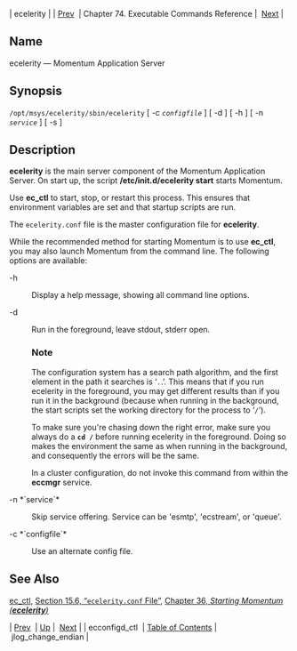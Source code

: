 | ecelerity |
| [Prev](executable.ecconfigd_ctl)  | Chapter 74. Executable Commands Reference |  [Next](executable.jlog_change_endian) |

<a name="executable.ecelerity"></a>
## Name

ecelerity — Momentum Application Server

## Synopsis

`/opt/msys/ecelerity/sbin/ecelerity` [ -c *`configfile`* ] [ -d ] [ -h ] [ -n *`service`* ] [ -s ]

<a name="idp11899792"></a>
## Description

**ecelerity** is the main server component of the Momentum Application Server. On start up, the script **/etc/init.d/ecelerity start**       starts Momentum.

Use **ec_ctl** to start, stop, or restart this process. This ensures that environment variables are set and that startup scripts are run.

The `ecelerity.conf` file is the master configuration file for **ecelerity**.

While the recommended method for starting Momentum is to use **ec_ctl**, you may also launch Momentum from the command line. The following options are available:

<dl class="variablelist">

<dt>-h</dt>

<dd>

Display a help message, showing all command line options.

</dd>

<dt>-d</dt>

<dd>

Run in the foreground, leave stdout, stderr open.

### Note

The configuration system has a search path algorithm, and the first element in the path it searches is ‘`.`.’. This means that if you run ecelerity in the foreground, you may get different results than if you run it in the background (because when running in the background, the start scripts set the working directory for the process to ‘`/`’).

To make sure you're chasing down the right error, make sure you always do a **`cd /`**    before running ecelerity in the foreground. Doing so makes the environment the same as when running in the background, and consequently the errors will be the same.

In a cluster configuration, do not invoke this command from within the **eccmgr** service.

</dd>

<dt>-n *`service`*</dt>

<dd>

Skip service offering. Service can be 'esmtp', 'ecstream', or 'queue'.

</dd>

<dt>-c *`configfile`*</dt>

<dd>

Use an alternate config file.

</dd>

</dl>

<a name="idp13199456"></a>
## See Also

[ec_ctl](executable.ec_ctl "ec_ctl"), [Section 15.6, “`ecelerity.conf` File”](conf.ref.ecelerity.conf "15.6. ecelerity.conf File"), [Chapter 36, *Starting Momentum (**ecelerity**)*](conf.starting "Chapter 36. Starting Momentum (ecelerity)") 

| [Prev](executable.ecconfigd_ctl)  | [Up](exec.cmds.ref) |  [Next](executable.jlog_change_endian) |
| ecconfigd_ctl  | [Table of Contents](index) |  jlog_change_endian |

